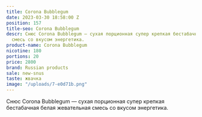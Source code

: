 ```yaml
---
title: Corona Bubblegum
date: 2023-03-30 18:58:00 Z
position: 157
title-seo: Corona Bubblegum
descr: Снюс Corona Bubblegum — сухая порционная супер крепкая бестабачная белая жевательная
  смесь со вкусом энергетика.
product-name: Corona Bubblegum
nicotine: 180
portions: 20
price: 2800
brand: Russian products
sale: new-snus
taste: жвачка
image: "/uploads/7-e0d71b.png"
---
```


Снюс Corona Bubblegum — сухая порционная супер крепкая бестабачная белая жевательная смесь со вкусом энергетика.